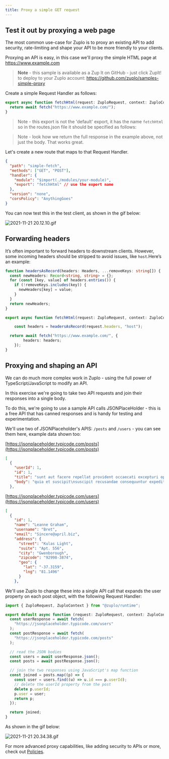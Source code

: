 ```yaml
---
title: Proxy a simple GET request
---
```


## Test it out by proxying a web page

The most common use-case for Zuplo is to proxy an existing API to add security,
rate-limiting and shape your API to be more friendly to your clients.

Proxying an API is easy, in this case we'll proxy the simple HTML page at
https://www.example.com

> **Note** - this sample is available as a Zup It on GitHub - just click ZupIt!
> to deploy to your Zuplo account: https://github.com/zuplo/samples-simple-proxy

Create a simple Request Handler as follows:

```ts
export async function fetchHtml(request: ZuploRequest, context: ZuploContext) {
  return await fetch("https://www.example.com/");
}
```

> Note - this export is not the 'default' export, it has the name `fetchHtml` so
> in the routes.json file it should be specified as follows:

> Note - look how we return the full response in the example above, not just the
> body. That works great.

Let's create a new route that maps to that Request Handler.

```json
{
  "path": "simple-fetch",
  "methods": ["GET", "POST"],
  "handler": {
    "module": "$import(./modules/your-module)",
    "export": "fetchHtml" // use the export name
  },
  "version": "none",
  "corsPolicy": "AnythingGoes"
}
```

You can now test this in the test client, as shown in the gif below:

![2021-11-21 20.12.10.gif](/media/docs/guides/proxy-a-simple-get-request/2021-11-21_20.12.10.gif)

## Forwarding headers

It’s often important to forward headers to downstream clients. However, some
incoming headers should be stripped to avoid issues, like `host`.Here’s an
example:

```ts
function headersAsRecord(headers: Headers, ...removeKeys: string[]) {
  const newHeaders: Record<string, string> = {};
  for (const [key, value] of headers.entries()) {
    if (!removeKeys.includes(key)) {
      newHeaders[key] = value;
    }
  }
  return newHeaders;
}

export async function fetchHtml(request: ZuploRequest, context: ZuploContext) {

	const headers = headersAsRecord(request.headers, "host");

  return await fetch("https://www.example.com/", {
		headers: headers;
	});
}

```

## Proxying and shaping an API

We can do much more complex work in Zuplo - using the full power of
TypeScript/JavaScript to modify an API.

In this exercise we're going to take two API requests and join their responses
into a single body.

To do this, we're going to use a sample API calls JSONPlaceHolder - this is a
free API that has canned responses and is handy for testing and experimentation.

We'll use two of JSONPlaceholder's APIS: `/posts` and `/users` - you can see
them here, example data shown too:

[https://jsonplaceholder.typicode.com/posts](https://jsonplaceholder.typicode.com/posts)

```json
[
  {
    "userId": 1,
    "id": 1,
    "title": "sunt aut facere repellat provident occaecati excepturi optio reprehenderit",
    "body": "quia et suscipit\nsuscipit recusandae consequuntur expedita et cum\nreprehenderit molestiae ut ut quas totam\nnostrum rerum est autem sunt rem eveniet architecto"
  },
```

[https://jsonplaceholder.typicode.com/users](https://jsonplaceholder.typicode.com/users)

```json
[
  {
    "id": 1,
    "name": "Leanne Graham",
    "username": "Bret",
    "email": "Sincere@april.biz",
    "address": {
      "street": "Kulas Light",
      "suite": "Apt. 556",
      "city": "Gwenborough",
      "zipcode": "92998-3874",
      "geo": {
        "lat": "-37.3159",
        "lng": "81.1496"
      }
    },
```

We'll use Zuplo to change these into a single API call that expands the user
property on each post object, with the following Request Handler:

```ts
import { ZuploRequest, ZuploContext } from "@zuplo/runtime";

export default async function (request: ZuploRequest, context: ZuploContext) {
  const userResponse = await fetch(
    "https://jsonplaceholder.typicode.com/users"
  );
  const postResponse = await fetch(
    "https://jsonplaceholder.typicode.com/posts"
  );

  // read the JSON bodies
  const users = await userResponse.json();
  const posts = await postResponse.json();

  // join the two responses using JavaScript's map function
  const joined = posts.map((p) => {
    const user = users.find((u) => u.id === p.userId);
    // delete the userId property from the post
    delete p.userId;
    p.user = user;
    return p;
  });

  return joined;
}
```

As shown in the gif below:

![2021-11-21 20.34.38.gif](/media/docs/guides/proxy-a-simple-get-request/2021-11-21_20.34.38.gif)

For more advanced proxy capabilities, like adding security to APIs or more,
check out [Policies](/policies).
